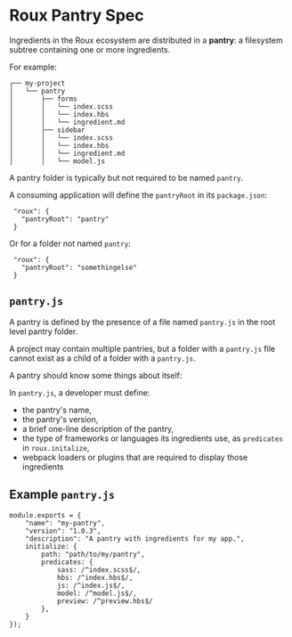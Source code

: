 # Roux Pantry Spec

Ingredients in the Roux ecosystem are distributed in a **pantry**: a filesystem
subtree containing one or more ingredients.

For example:

```
┌── my-project
│   └── pantry
│       ├── forms
│       │   └── index.scss
│       │   └── index.hbs
│       │   └── ingredient.md
│       ├── sidebar
│       │   └── index.scss
│       │   └── index.hbs
│       │   └── ingredient.md
│       │   └── model.js
```

A pantry folder is typically but not required to be named `pantry`.

A consuming application will define the `pantryRoot` in its `package.json`:

```
 "roux": {
   "pantryRoot": "pantry"
 }
```

Or for a folder not named `pantry`:

```
 "roux": {
   "pantryRoot": "somethingelse"
 }
```

## `pantry.js`

A pantry is defined by the presence of a file named `pantry.js` in the root
level pantry folder.

A project may contain multiple pantries, but a folder with a `pantry.js` file cannot exist as a child of a folder with a `pantry.js`.

A pantry should know some things about itself:

In `pantry.js`, a developer must define:

* the pantry's name,
* the pantry's version,
* a brief one-line description of the pantry,
* the type of frameworks or languages its ingredients use, as `predicates` in
  `roux.initalize`,
* webpack loaders or plugins that are required to display those ingredients

## Example `pantry.js`

```
module.exports = {
    "name": "my-pantry",
    "version": "1.0.3",
    "description": "A pantry with ingredients for my app.",
    initialize: {
        path: "path/to/my/pantry",
        predicates: {
            sass: /^index.scss$/,
            hbs: /^index.hbs$/,
            js: /^index.js$/,
            model: /^model.js$/,
            preview: /^preview.hbs$/
        },
    }
});
```
